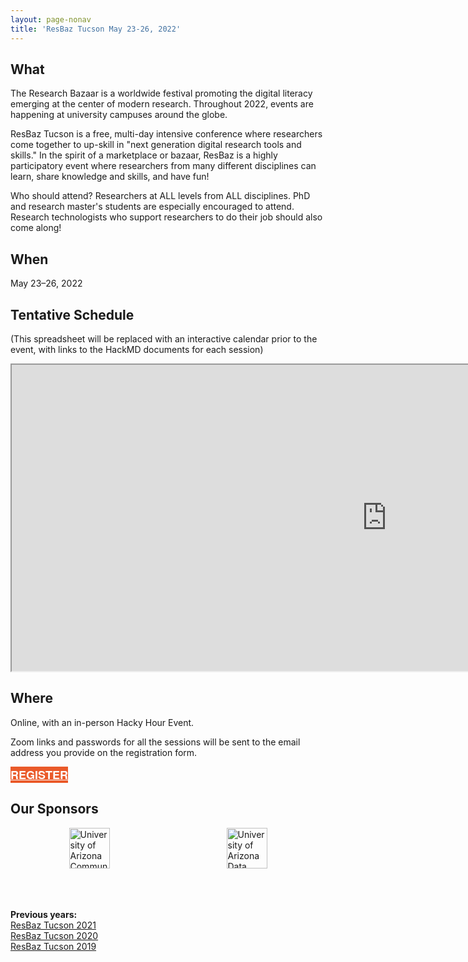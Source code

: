 ```yaml
---
layout: page-nonav
title: 'ResBaz Tucson May 23-26, 2022'
---
```


## What

The Research Bazaar is a worldwide festival promoting the digital literacy emerging at the center of modern research. Throughout 2022, events are happening at university campuses around the globe.

ResBaz Tucson is a free, multi-day intensive conference where researchers come together to up-skill in "next generation digital research tools and skills." In the spirit of a marketplace or bazaar, ResBaz is a highly participatory event where researchers from many different disciplines can learn, share knowledge and skills, and have fun!

Who should attend? Researchers at ALL levels from ALL disciplines. PhD and research master's students are especially encouraged to attend. Research technologists who support researchers to do their job should also come along!

## When

May 23&ndash;26, 2022

## Tentative Schedule

(This spreadsheet will be replaced with an interactive calendar prior to the event, with links to the HackMD documents for each session)

<iframe src="https://docs.google.com/spreadsheets/d/e/2PACX-1vTtqfEpBb1m0xHr9urmr8tpFl8w7JQAxMoGG5CJ5y4B8-mrqT2vuU2_YJ25ismWQpdm_H74aYcjmZkQ/pubhtml?widget=true&amp;headers=false" width="1200" height="490"></iframe>

## Where

Online, with an in-person Hacky Hour Event.

Zoom links and passwords for all the sessions will be sent to the email address you provide on the registration form.

<a href="https://docs.google.com/forms/d/1jOJsQiyddihbPyitRVteDthk_sp-PUleGhlMYWTg64U/edit" class="btn btn2022" target="_blank">Register</a>

<style>
  .btn2022 {
    font-family: Montserrat,"Helvetica Neue",Helvetica,Arial,sans-serif;
    text-transform: uppercase;
    font-size: 18px;
    font-weight: 700;
    background-color: #EA5A2A;
    color: white;
  }
</style>

## Our Sponsors

<div style="display: flex; width: 100%; justify-content: space-around">
  <a href="https://datascience.cals.arizona.edu/"><img src="https://datascience.cals.arizona.edu/sites/datascience.cals.arizona.edu/files/CCT%20logo-primary%402x.png" alt="University of Arizona Communications &amp; Cyber Technologies" height="65"></a>
  <a href="https://datascience.arizona.edu/"><img src="https://datascience.arizona.edu/sites/default/files/Data%20Science%20Institute_Webheader%20%281%29_0.svg" alt="University of Arizona Data Science Institute" height="65"></a>
</div>

<br><br><br>
**Previous years:**<br/>
<a href="/resbaz/resbazTucson2021">ResBaz Tucson 2021</a><br/>
<a href="/resbaz/resbazTucson2020">ResBaz Tucson 2020</a><br/>
<a href="/resbaz/resbazTucson2019">ResBaz Tucson 2019</a>
